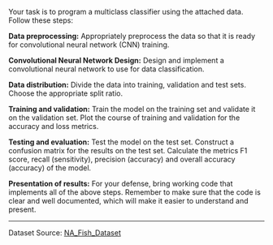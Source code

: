 Your task is to program a multiclass classifier using the attached data. Follow these steps:

**Data preprocessing:**
Appropriately preprocess the data so that it is ready for convolutional neural network (CNN) training.

**Convolutional Neural Network Design:**
Design and implement a convolutional neural network to use for data classification.

**Data distribution:**
Divide the data into training, validation and test sets. Choose the appropriate split ratio.

**Training and validation:**
Train the model on the training set and validate it on the validation set.
Plot the course of training and validation for the accuracy and loss metrics.

**Testing and evaluation:**
Test the model on the test set.
Construct a confusion matrix for the results on the test set.
Calculate the metrics F1 score, recall (sensitivity), precision (accuracy) and overall accuracy (accuracy) of the model.

**Presentation of results:**
For your defense, bring working code that implements all of the above steps.
Remember to make sure that the code is clear and well documented, which will make it easier to understand and present.

<hr>

Dataset Source: [NA_Fish_Dataset](https://gofile.me/7gWos/nSNi42aTP)
